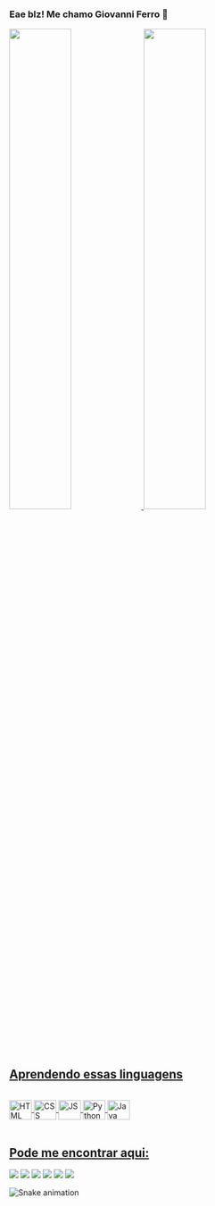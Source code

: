 ### Eae blz! Me chamo Giovanni Ferro 👋

<div align="left">
  <a href="https://github.com/gioferrodev">
  
  <img height="47%" src="https://github-readme-stats.vercel.app/api?username=gioferrodev&show_icons=true&theme=tokyonight&include_all_commits=true&count_private=true"/>
    
  <img height="47%" src="https://github-readme-stats.vercel.app/api/top-langs/?username=gioferrodev&layout=compact&langs_count=7&theme=tokyonight"/>

 </div>
  
 ## Aprendendo essas linguagens
 <div style="display: inline_block"><br>
    <img align="center" alt="HTML" height="35" width="40"src="https://cdn.jsdelivr.net/gh/devicons/devicon/icons/html5/html5-original.svg" />
    <img align="center" alt="CSS" height="35" width="40"src="https://cdn.jsdelivr.net/gh/devicons/devicon/icons/css3/css3-original.svg" />
    <img align="center" alt="JS" height="35" width="40"src="https://cdn.jsdelivr.net/gh/devicons/devicon/icons/python/python-original.svg" />
    <img align="center" alt="Python" height="35" width="40"src="https://cdn.jsdelivr.net/gh/devicons/devicon/icons/python/python-original.svg" />
    <img align="center" alt="Java" height="35" width="40"src="https://cdn.jsdelivr.net/gh/devicons/devicon/icons/java/java-original.svg" />
 </div>
  
  <br/>
  
<!--   redes sociais -->
  ## Pode me encontrar aqui:
  <div> 
    <a href="https://www.youtube.com/channel/UC_-uuuZbY0AAt9CViNzvc-Q" target="_blank"><img src="https://img.shields.io/badge/YouTube-FF0000?style=for-the-badge&logo=youtube&logoColor=white" target="_blank"></a>
    <a href="https://instagram.com/rafaballerini" target="_blank"><img src="https://img.shields.io/badge/-Instagram-%23E4405F?style=for-the-badge&logo=instagram&logoColor=white" target="_blank"></a>
 	  <a href="https://www.twitch.tv/rafaballerinii" target="_blank"><img src="https://img.shields.io/badge/Twitch-9146FF?style=for-the-badge&logo=twitch&logoColor=white" target="_blank"></a>
    <a href="https://discord.gg/wagxzStdcR" target="_blank"><img src="https://img.shields.io/badge/Discord-7289DA?style=for-the-badge&logo=discord&logoColor=white" target="_blank"></a> 
    <a href = "mailto:contatorafaballerini@gmail.com"><img src="https://img.shields.io/badge/-Gmail-%23333?style=for-the-badge&logo=gmail&logoColor=white" target="_blank"></a>
    <a href="https://www.linkedin.com/in/rafaella-ballerini-45875016a" target="_blank"><img src="https://img.shields.io/badge/-LinkedIn-%230077B5?style=for-the-badge&logo=linkedin&logoColor=white" target="_blank"></a>
    
![Snake animation](https://github.com/gioverrodev/gioferrodev/blob/output/github-contribution-grid-snake.svg)
